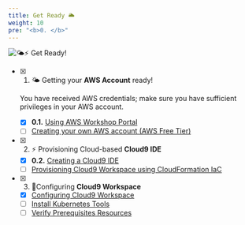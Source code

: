 ```yaml
---
title: Get Ready 🌥
weight: 10
pre: "<b>0. </b>"
---
```



![🌤️⚡ Get Ready!](/images/prerequisites/get-ready.png)

* [x] 1. 🌤️ Getting your **AWS Account** ready! 

    You have received AWS credentials; make sure you have sufficient privileges in your AWS account.
    
  * [x] **0.1.** [Using AWS Workshop Portal](./aws-workshop-portal/)
  * [ ] [Creating your own AWS account (AWS Free Tier)](https://aws.amazon.com/free/?all-free-tier.sort-by=item.additionalFields.SortRank&all-free-tier.sort-order=asc)

* [x] 2. ⚡ Provisioning Cloud-based **Cloud9 IDE**
  * [x] **0.2.** [Creating a Cloud9 IDE](./cloud9-workspace/)
  * [ ] [Provisioning Cloud9 Workspace using CloudFormation IaC](https://devops.job4u.io/Modern-Apps/VPC-Cloud9-IDE/index.html)

* [x] 3. 🎯Configuring **Cloud9 Workspace** 
  * [x] [Configuring Cloud9 Workspace](./bootstrap)
  * [ ] [Install Kubernetes Tools](./bootstrap/k8stools)
  * [ ] [Verify Prerequisites Resources](./bootstrap/verify-prerequisites)

<!-- {{% children showhidden="false" %}} -->
